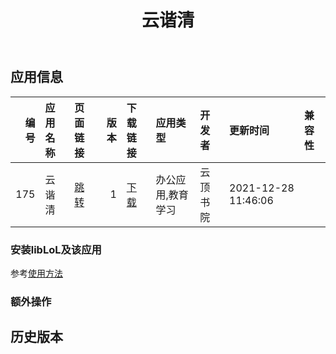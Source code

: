 ﻿---
id: 175
title: 云谐清
toc: true
weight: 175
---

## 应用信息 
|   编号 | 应用名称   | 页面链接                                       |   版本 | 下载链接                                                                     | 应用类型      | 开发者   | 更新时间                | 兼容性   |
|-----:|:-------|:-------------------------------------------|-----:|:-------------------------------------------------------------------------|:----------|:------|:--------------------|:------|
|  175 | 云谐清    | [跳转](http://app.loongapps.cn/#/detail/175) |    1 | [下载](http://113.24.212.22:8090/upload/file/yunclean_1.0_loongarch64.deb) | 办公应用,教育学习 | 云顶书院  | 2021-12-28 11:46:06 |       |
### 安装libLoL及该应用 
参考[使用方法](/docs/usage) 
### 额外操作 


## 历史版本 
 
